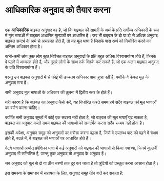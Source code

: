 # आधिकारिक अनुवाद को तैयार करना

 #

एक **आधिकारिक** बाइबल अनुवाद वह है, जो कि बाइबल की सामग्री के अर्थ के प्रति सर्वोच्च अधिकारी के रूप में मूल भाषाओं में बाइबल आधारित मूलपाठों पर आधारित है। जब भी बाइबल के दो या दो से अधिक अनुवाद बाइबल सन्दर्भ के अर्थ से असहमत होते हैं, तो यह मूल भाषा है जिसके पास अर्थ को निर्धारित करने का अन्तिम अधिकार होता है।

कभी-कभी लोग कुछ लोग कुछ निश्चित बाइबल अनुवादों के प्रति बहुत अधिक विश्वासयोग्य होते हैं, जिनके वे पढ़ने में अभ्यस्त होते हैं, और दूसरे लोगों के साथ तर्क वितर्क कर सकते हैं, जो एक अलग बाइबल अनुवाद के प्रति विश्वासयोग्य हैं।

परन्तु उन बाइबल अनुवादों में से कोई भी उच्चतम अधिकार पाया हुआ नहीं है, क्योंकि वे केवल मूल के अनुवाद मात्र हैं।

सभी अनुवाद मूल भाषाओं के अधिकार की तुलना में द्वितीय स्तर के होते हैं।

यही कारण है कि बाइबल का अनुवाद कैसे करें, यह निर्धारित करते समय हमें सदैव बाइबल की मूल भाषाओं का वर्णन करना चाहिए।

क्योंकि सभी अनुवाद सूमहों में कोई एक सदस्य नहीं होता है, जो बाइबल की मूल भाषाएँ पढ़ सकता है, बाइबल का अनुवाद करते समय बाइबल की भाषाओं को सन्दर्भित करना सदैव सम्भव नहीं होता है।

इसकी अपेक्षा, अनुवाद समूह को अनुवादों पर भरोसा करना पड़ता है, जिसे वे उपलब्ध पाठ को पढ़ने में सक्षम होते हैं, बदले में, वे बाइबल की भाषाओं पर आधारित होते हैं।

गेटवे भाषाओं अर्थात् प्रवेशिका भाषा में कई अनुवादों को बाइबल की भाषाओं से किया गया था, जिनमें यूएलबी अनुवाद भी सम्मिलित है, परन्तु कुछ अनुवाद तो अनुवाद के अनुवाद हैं।

जब अनुवाद को मूल से दो या तीन चरणों तक दूर कर जाता है तो त्रुटियों को प्रस्तुत करना आसान होता है।

इस समस्या के समाधान में सहायता के लिए, अनुवाद समूह तीन बातें कर सकता है:


